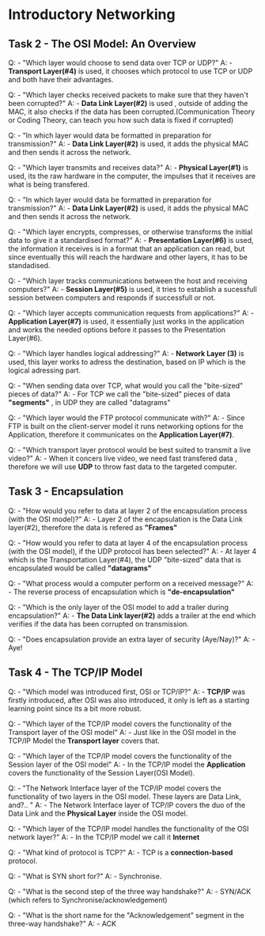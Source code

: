 # Introductory Networking


## Task 2 - The OSI Model: An Overview

Q: - "Which layer would choose to send data over TCP or UDP?"
A: - **Transport Layer(#4)** is used, it chooses which protocol to use TCP or UDP and both have their advantages.

Q: - "Which layer checks received packets to make sure that they haven't been corrupted?"
A: -  **Data Link Layer(#2)** is used , outside of adding the MAC, it also checks if the data has been corrupted.(Communication Theory or Coding Theory, can teach you how such data is fixed if corrupted)

Q: - "In which layer would data be formatted in preparation for transmission?"
A: - **Data Link Layer(#2)** is used, it adds the physical MAC and then sends it across the network.

Q: - "Which layer transmits and receives data?"
A: - **Physical Layer(#1)** is used, its the raw hardware in the computer, the impulses that it receives are what is being transfered.

Q: - "In which layer would data be formatted in preparation for transmission?"
A: - **Data Link Layer(#2)** is used, it adds the physical MAC and then sends it across the network.

Q: - "Which layer encrypts, compresses, or otherwise transforms the initial data to give it a standardised format?"
A: - **Presentation Layer(#6)** is used, the information it receives is in a format that an application can read, but since eventually this will reach the hardware and other layers, it has to be standadised.

Q: - "Which layer tracks communications between the host and receiving computers?"
A: - **Session Layer(#5)** is used, it  tries to establish a sucessfull session between computers and responds if successfull or not.

Q: - "Which layer accepts communication requests from applications?"
A: - **Application Layer(#7)** is used, it essentially just works in the application and works the needed options before it passes to the Presentation Layer(#6).

Q: - "Which layer handles logical addressing?"
A: - **Network Layer (3)** is used, this layer works to adress the destination, based on IP which is the logical adressing part.

Q: - "When sending data over TCP, what would you call the "bite-sized" pieces of data?"
A: - For TCP we call the "bite-sized" pieces of data **"segments"** , in UDP they are called "datagrams"

Q: - "Which layer would the FTP protocol communicate with?"
A: - Since FTP is built on the client-server model it runs networking options for the Application, therefore it communicates on the **Application Layer(#7)**.

Q: - "Which transport layer protocol would be best suited to transmit a live video?"
A: - When it concers live video, we need fast transfered data , therefore we will use **UDP** to throw fast data to the targeted computer.

## Task 3 - Encapsulation

Q: - "How would you refer to data at layer 2 of the encapsulation process (with the OSI model)?"
A: - Layer 2 of the encapsulation is the Data Link layer(#2), therefore the data is refered as **"Frames"**

Q: - "How would you refer to data at layer 4 of the encapsulation process (with the OSI model), if the UDP protocol has been selected?"
A: - At layer 4 which is the Transportation Layer(#4), the UDP "bite-sized" data that is encapsulated would be called **"datagrams"**

Q: - "What process would a computer perform on a received message?"
A: - The reverse process of encapsulation which is **"de-encapsulation"**

Q: - "Which is the only layer of the OSI model to add a trailer during encapsulation?"
A: - **The Data Link layer(#2)** adds a trailer at the end which verifies if the data has been corrupted on transmission.

Q: - "Does encapsulation provide an extra layer of security (Aye/Nay)?"
A: - Aye!

## Task 4 - The TCP/IP Model

Q: - "Which model was introduced first, OSI or TCP/IP?"
A: - **TCP/IP** was firstly introduced, after OSI was also introduced, it only is left as a starting learning point since its a bit more robust.

Q: - "Which layer of the TCP/IP model covers the functionality of the Transport layer of the OSI model"
A: - Just like in the OSI model in the TCP/IP Model the **Transport layer** covers that.

Q: - "Which layer of the TCP/IP model covers the functionality of the Session layer of the OSI model"
A: - In the TCP/IP model the **Application** covers the functionality of the Session Layer(OSI Model).

Q: - "The Network Interface layer of the TCP/IP model covers the functionality of two layers in the OSI model. These layers are Data Link, and?.. "
A: - The Network Interface layer of TCP/IP covers the duo of the Data Link and the **Physical Layer** inside the OSI model.

Q: - "Which layer of the TCP/IP model handles the functionality of the OSI network layer?"
A: - In the TCP/IP model we call it **Internet**

Q: - "What kind of protocol is TCP?"
A: - TCP is a **connection-based** protocol.

Q: - "What is SYN short for?"
A: - Synchronise.

Q: - "What is the second step of the three way handshake?"
A: - SYN/ACK (which refers to Synchronise/acknowledgement)

Q: - "What is the short name for the "Acknowledgement" segment in the three-way handshake?"
A: - ACK